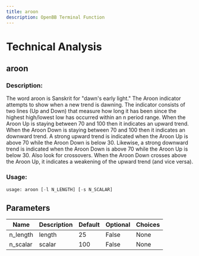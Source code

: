 ```yaml
---
title: aroon
description: OpenBB Terminal Function
---
```


# Technical Analysis

## aroon

### Description: 

The word aroon is Sanskrit for "dawn's early light." The Aroon indicator attempts to show when a new trend is dawning. The indicator consists of two lines (Up and Down) that measure how long it has been since the highest high/lowest low has occurred within an n period range. When the Aroon Up is staying between 70 and 100 then it indicates an upward trend. When the Aroon Down is staying between 70 and 100 then it indicates an downward trend. A strong upward trend is indicated when the Aroon Up is above 70 while the Aroon Down is below 30. Likewise, a strong downward trend is indicated when the Aroon Down is above 70 while the Aroon Up is below 30. Also look for crossovers. When the Aroon Down crosses above the Aroon Up, it indicates a weakening of the upward trend (and vice versa).

### Usage: 
```python
usage: aroon [-l N_LENGTH] [-s N_SCALAR]
```

## Parameters

| Name | Description | Default | Optional | Choices |
| ---- | ----------- | ------- | -------- | ------- |
| n_length | length | 25 | False | None |
| n_scalar | scalar | 100 | False | None |


